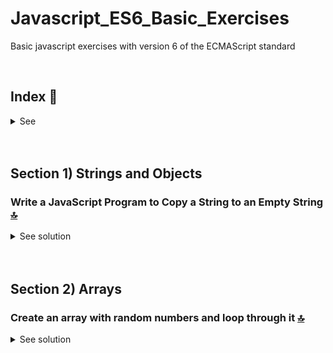 # Javascript_ES6_Basic_Exercises
Basic javascript exercises with version 6 of the ECMAScript standard

 <br>

<!------Start Index----->

## Index 📜

<details>
 <summary> See </summary>
 <br>
  
 ### Section 1) Strings and Objects
* [Write a JavaScript Program to Copy a String to an Empty String.](#write-a-javascript-program-to-copy-a-string-to-an-empty-string-)


### Section 2) Arrays
* [Create an array with random numbers and loop through it.](#write-a-javascript-program-to-copy-a-string-to-an-empty-string-)
 
 
<br>

</details>

<!------Stop Index----->

<br>

<br>

## Section 1) Strings and Objects

### Write a JavaScript Program to Copy a String to an Empty String [🔝](#index-)

<details>
  <summary>See solution</summary>
 <br>

#### Code
 ```js
let emptyString = "";
let stringWithContent = "7623762736762367";
emptyString = emptyString + stringWithContent;

console.log(emptyString);
 ```

#### Console
 ```js
7623762736762367
 ```

<br>

</details>

<br>

<br>


## Section 2) Arrays

### Create an array with random numbers and loop through it [🔝](#index-)

<details>
  <summary>See solution</summary>
 <br>

#### Code
 ```js
let arrayRandomNumbers = [12,32,31,66,7,928];

console.log(...arrayRandomNumbers);
 ```

#### Console
 ```js
(6) [12, 32, 31, 66, 7, 928]
0:12
1:32
2:31
3:66
4:7
5:928
 ```

<br>

</details>

